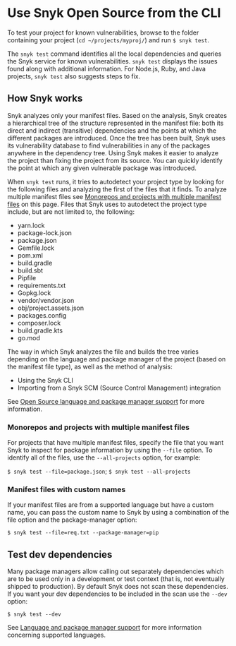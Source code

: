 # Use Snyk Open Source from the CLI

To test your project for known vulnerabilities, browse to the folder containing your project (`cd ~/projects/myproj/`) and run `$ snyk test`.

The `snyk test` command identifies all the local dependencies and queries the Snyk service for known vulnerabilities. `snyk test` displays the issues found along with additional information. For Node.js, Ruby, and Java projects, `snyk test` also suggests steps to fix.

## How Snyk works

Snyk analyzes only your manifest files. Based on the analysis, Snyk creates a hierarchical tree of the structure represented in the manifest file: both its direct and indirect (transitive) dependencies and the points at which the different packages are introduced. Once the tree has been built, Snyk uses its vulnerability database to find vulnerabilities in any of the packages anywhere in the dependency tree. Using Snyk makes it easier to analyze the project than fixing the project from its source. You can quickly identify the point at which any given vulnerable package was introduced.

When `snyk test` runs, it tries to autodetect your project type by looking for the following files and analyzing the first of the files that it finds. To analyze multiple manifest files see [Monorepos and projects with multiple manifest files](use-snyk-open-source-from-the-cli.md#monorepos-and-projects-with-multiple-manifest-files) on this page. Files that Snyk uses to autodetect the project type include, but are not limited to, the following:

* yarn.lock
* package-lock.json
* package.json
* Gemfile.lock
* pom.xml
* build.gradle
* build.sbt
* Pipfile
* requirements.txt
* Gopkg.lock
* vendor/vendor.json
* obj/project.assets.json
* packages.config
* composer.lock
* build.gradle.kts
* go.mod

The way in which Snyk analyzes the file and builds the tree varies depending on the language and package manager of the project (based on the manifest file type), as well as the method of analysis:

* Using the Snyk CLI
* Importing from a Snyk SCM (Source Control Management) integration

See [Open Source language and package manager support](../../products/snyk-open-source/language-and-package-manager-support/) for more information.

### Monorepos and projects with multiple manifest files

For projects that have multiple manifest files, specify the file that you want Snyk to inspect for package information by using the `--file` option. To identify all of the files, use the `--all-projects` option, for example:

`$ snyk test --file=package.json`; `$ snyk test --all-projects`

### Manifest files with custom names

If your manifest files are from a supported language but have a custom name, you can pass the custom name to Snyk by using a combination of the file option and the package-manager option:

`$ snyk test --file=req.txt --package-manager=pip`

## **Test dev dependencies**

Many package managers allow calling out separately dependencies which are to be used only in a development or test context (that is, not eventually shipped to production). By default Snyk does not scan these dependencies. If you want your dev dependencies to be included in the scan use the `--dev` option:

`$ snyk test --dev`

See [Language and package manager support](../../products/snyk-open-source/language-and-package-manager-support/) for more information concerning supported languages.
